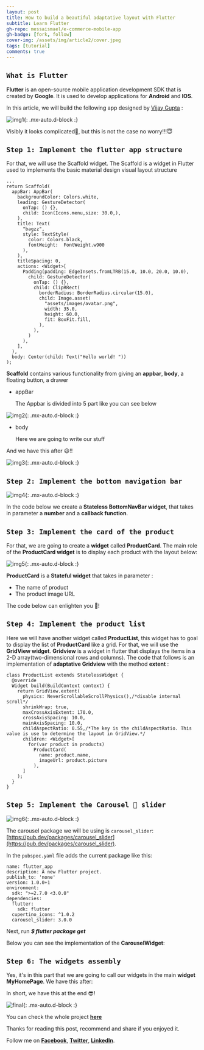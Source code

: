 ```yaml
---
layout: post
title: How to build a beautiful adaptative layout with Flutter
subtitle: Learn Flutter
gh-repo: messaismael/e-commerce-mobile-app
gh-badge: [fork, follow]
cover-img: /assets/img/article2/cover.jpeg
tags: [tutorial]
comments: true
---
```


## **``What is Flutter``**

**Flutter** is an open-source mobile application development SDK that is created by **Google**. It is used to develop applications for **Android** and **IOS**.

In this article, we will build the following app designed by [Vijay Gupta](https://vijaygupta.work/?ref=uistore.design) :

![img1](/assets/img/article2/img1.png){: .mx-auto.d-block :}

Visibly it looks complicated🤔, but this is not the case no worry!!!😇

## **``Step 1: Implement the flutter app structure``**

For that, we will use the Scaffold widget. The Scaffold is a widget in Flutter used to implements the basic material design visual layout structure

```.
...
return Scaffold(
  appBar: AppBar(
    backgroundColor: Colors.white,
    leading: GestureDetector(
      onTap: () {},
      child: Icon(Icons.menu,size: 30.0,),
    ),
    title: Text(
      "bagzz",
      style: TextStyle(
        color: Colors.black,
        fontWeight:  FontWeight.w900
      ),
    ), 
    titleSpacing: 0,
    actions: <Widget>[
      Padding(padding: EdgeInsets.fromLTRB(15.0, 10.0, 20.0, 10.0),
        child: GestureDetector(
          onTap: () {},
          child: ClipRRect(
            borderRadius: BorderRadius.circular(15.0),
            child: Image.asset(
              "assets/images/avatar.png",
              width: 35.0,
              height: 60.0,
              fit: BoxFit.fill,
            ),
          ),
        )
      ),
    ],
  ),
  body: Center(child: Text("Hello world! "))
);
```

**Scaffold** contains various functionality from giving an **appbar**, **body**, a floating button, a drawer

- appBar

  The Appbar is divided into 5 part like you can see below

![img2](/assets/img/article2/img2.png){: .mx-auto.d-block :}

- body

  Here we are going to write our stuff

And we have this after 😃!!

![img3](/assets/img/article2/img3.png){: .mx-auto.d-block :}

## **``Step 2: Implement the bottom navigation bar``**

![img4](/assets/img/article2/img4.png){: .mx-auto.d-block :}

In the code below we create a **Stateless BottomNavBar widget**, that takes in parameter a **number** and a **callback function**.

<script src="https://gist.github.com/messaismael/20087c6821ef52fda0ebf0eeeea9e008.js"></script>

## **``Step 3: Implement the card of the product``**

For that, we are going to create a **widget** called **ProductCard**. The main role of the **ProductCard widget** is to display each product with the layout below:

![img5](/assets/img/article2/img5.png){: .mx-auto.d-block :}

**ProductCard** is a **Stateful widget** that takes in parameter :

- The name of product
- The product image URL

The code below can enlighten you 🧐!

<script src="https://gist.github.com/messaismael/2a0abce26becedeb9e70f2990580f2fe.js"></script>

## **``Step 4: Implement the product list``**

Here we will have another widget called **ProductList**, this widget has to goal to display the list of **ProductCard** like a grid. For that, we will use the **GridView widget**.
**Gridview** is a widget in flutter that displays the items in a 2-D array(two-dimensional rows and columns). The code that follows is an implementation of **adaptative Gridview** with the method **extent** :

```.
class ProductList extends StatelessWidget {
  @override
  Widget build(BuildContext context) {
    return GridView.extent(
      physics: NeverScrollableScrollPhysics(),/*disable internal scroll*/
      shrinkWrap: true,
      maxCrossAxisExtent: 170.0,
      crossAxisSpacing: 10.0,
      mainAxisSpacing: 10.0,
      childAspectRatio: 0.55,/*The key is the childAspectRatio. This value is use to determine the layout in GridView.*/
      children: <Widget>[
        for(var product in products)
          ProductCard(
            name: product.name,
            imageUrl: product.picture
          ),
      ]
    );
  }
}
```

## **``Step 5: Implement the Carousel 🎠 slider``**

![img6](/assets/img/article2/img6.png){: .mx-auto.d-block :}

The carousel package we will be using is ``carousel_slider``: [https://pub.dev/packages/carousel_slider](https://pub.dev/packages/carousel_slider).

In the ``pubspec.yaml`` file adds the current package like this:

```.
name: flutter_app
description: A new Flutter project.
publish_to: 'none'
version: 1.0.0+1
environment:
  sdk: ">=2.7.0 <3.0.0"
dependencies:
  flutter:
    sdk: flutter
  cupertino_icons: ^1.0.2
  carousel_slider: 3.0.0
```

Next, run ***$ flutter  package get***

Below you can see the implementation of the **CarouselWidget**:

<script src="https://gist.github.com/messaismael/cc2808c3ad2fc2a4463f0e218234d867.js"></script>

## ``Step 6: The widgets assembly``

Yes, it's in this part that we are going to call our widgets in the main **widget MyHomePage**. We have this after:

<script src="https://gist.github.com/messaismael/61db2152ac02487a459eae2c59e98345.js"></script>

In short, we have this at the end 😎!

![final](/assets/img/article2/FullSizeRender.gif){: .mx-auto.d-block :}

You can check the whole project **[here](https://github.com/messaismael/e-commerce-mobile-app)**

Thanks for reading this post, recommend and share if you enjoyed it.

Follow me on **[Facebook](https://web.facebook.com/messaismael.dassi/)**, **[Twitter](https://twitter.com/MessaIsmael)**, **[LinkedIn](https://www.linkedin.com/in/ismael-messa-abb90a207/)**.
